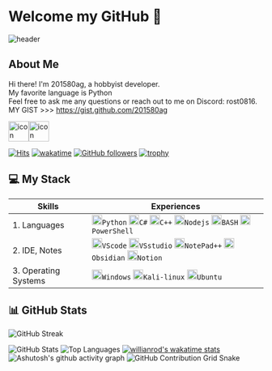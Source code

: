 # Welcome my GitHub 👋

![header](https://capsule-render.vercel.app/api?type=waving&color=0:EEFF00,100:a82da8&height=300&section=header&text=WELCOME&fontSize=40)

## About Me
Hi there! I'm 201580ag, a hobbyist developer.  
My favorite language is Python  
Feel free to ask me any questions or reach out to me on Discord: rost0816.  
MY GIST >>> https://gist.github.com/201580ag  

<div style="display: flex; align-items: flex-start;">
   <img src="https://techstack-generator.vercel.app/python-icon.svg" alt="icon" width="40" height="40" />
   <img src="https://techstack-generator.vercel.app/github-icon.svg" alt="icon" width="40" height="40" />
</div>

[![Hits](https://hits.seeyoufarm.com/api/count/incr/badge.svg?url=https%3A%2F%2Fgithub.com%2F201580ag%2F&count_bg=%2379C83D&title_bg=%23555555&icon=github.svg&icon_color=%23E7E7E7&title=hits&edge_flat=false)](https://hits.seeyoufarm.com) [![wakatime](https://wakatime.com/badge/user/7bc43338-3692-47d1-a4fc-fe0f80b542df.svg)](https://wakatime.com/@7bc43338-3692-47d1-a4fc-fe0f80b542df)
[![GitHub followers](https://img.shields.io/github/followers/201580ag?style=flat-square)](https://github.com/201580ag?tab=followers)
[![trophy](https://github-profile-trophy.vercel.app/?username=201580ag&row=1&column=9&theme=gruvbox)](https://github.com/201580ag)

## 💻 My Stack
|Skills|Experiences|
|---|---|
|1. Languages|<code><img alt="Python" height="20" src="https://cdn.icon-icons.com/icons2/1508/PNG/512/python_104451.png">Python</a></code> <code><img alt="C#" height="20" src="https://cdn.icon-icons.com/icons2/2415/PNG/512/csharp_line_logo_icon_146579.png"><a>C#</a></code> <code><img alt="C++" height="20" src="https://cdn.icon-icons.com/icons2/2415/PNG/512/cplusplus_line_logo_icon_146582.png"><a>C++</a></code> <code><img alt="Nodejs" height="20" src="https://cdn.icon-icons.com/icons2/2107/PNG/512/file_type_node_icon_130301.png"><a>Nodejs</a></code> <code><img alt="BASH" height="20" src="https://cdn.icon-icons.com/icons2/2699/PNG/512/gnu_bash_official_logo_icon_169099.png"><a>BASH</a></code> <code><img alt="PowerShell" height="20" src="https://cdn.icon-icons.com/icons2/2107/PNG/512/file_type_powershell_icon_130243.png"><a>PowerShell</a></code>|
|2. IDE, Notes|<code><img alt="VScode" height="20" src="https://cdn.icon-icons.com/icons2/2107/PNG/512/file_type_vscode_icon_130084.png"><a>VScode</a></code> <code><img alt="VSstudio" height="20" src="https://cdn.icon-icons.com/icons2/729/PNG/512/visualstudio_icon-icons.com_62717.png"><a>VSstudio</a></code> <code><img alt="NotePad++" height="20" src="https://cdn.icon-icons.com/icons2/153/PNG/256/notepad_21851.png"><a>NotePad++</a></code> <code><img alt="Obsidian" height="20" src="https://cdn.icon-icons.com/icons2/3053/PNG/512/obsidian_macos_bigsur_icon_189888.png"><a>Obsidian</a></code> <code><img alt="Notion" height="20" src="[https://cdn.icon-icons.com/icons2/153/PNG/256/notepad_21851.png](https://cdn.icon-icons.com/icons2/2389/PNG/512/notion_logo_icon_145025.png)"><a>Notion</a></code>|
|3. Operating Systems|<code><img alt="Windows" height="20" src="https://cdn.icon-icons.com/icons2/836/PNG/512/Windows_Phone_icon-icons.com_66782.png"><a>Windows</a></code> <code><img alt="Kali-linux" height="20" src="https://cdn.icon-icons.com/icons2/2415/PNG/512/debian_original_logo_icon_146566.png"><a>Kali-linux</a></code> <code><img alt="Ubuntu" height="20" src="https://cdn.icon-icons.com/icons2/195/PNG/256/OS_Ubuntu_23488.png"><a>Ubuntu</a></code>|

## 📊 GitHub Stats
![GitHub Streak](https://streak-stats.demolab.com?user=201580ag&theme=yellowdark&date_format=%5BY.%5Dn.j)

![GitHub Stats](https://github-readme-stats-henna-omega-51.vercel.app/api?username=201580ag&show_icons=true&theme=great-gatsby)
![Top Languages](https://github-readme-stats-henna-omega-51.vercel.app/api/top-langs/?username=201580ag&layout=compact&hide=jupyter%20notebook&theme=great-gatsby)
[![willianrod's wakatime stats](https://github-readme-stats.vercel.app/api/wakatime?username=201580ag)](https://wakatime.com/@201580ag)
![Ashutosh's github activity graph](https://github-readme-activity-graph.vercel.app/graph?username=201580ag&theme=github-compact&area=true&hide_border=true)
![GitHub Contribution Grid Snake](https://github.com/201580ag/201580ag/blob/output/github-contribution-grid-snake.svg)

